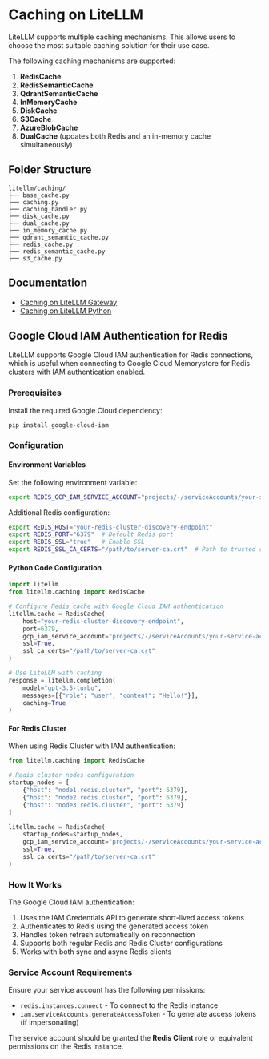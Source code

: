 # Caching on LiteLLM

LiteLLM supports multiple caching mechanisms. This allows users to choose the most suitable caching solution for their use case.

The following caching mechanisms are supported:

1. **RedisCache**
2. **RedisSemanticCache**
3. **QdrantSemanticCache**
4. **InMemoryCache**
5. **DiskCache**
6. **S3Cache**
7. **AzureBlobCache**
8. **DualCache** (updates both Redis and an in-memory cache simultaneously)

## Folder Structure

```
litellm/caching/
├── base_cache.py
├── caching.py
├── caching_handler.py
├── disk_cache.py
├── dual_cache.py
├── in_memory_cache.py
├── qdrant_semantic_cache.py
├── redis_cache.py
├── redis_semantic_cache.py
├── s3_cache.py
```

## Documentation
- [Caching on LiteLLM Gateway](https://docs.litellm.ai/docs/proxy/caching)
- [Caching on LiteLLM Python](https://docs.litellm.ai/docs/caching/all_caches)

## Google Cloud IAM Authentication for Redis

LiteLLM supports Google Cloud IAM authentication for Redis connections, which is useful when connecting to Google Cloud Memorystore for Redis clusters with IAM authentication enabled.

### Prerequisites

Install the required Google Cloud dependency:

```bash
pip install google-cloud-iam
```

### Configuration

#### Environment Variables

Set the following environment variable:

```bash
export REDIS_GCP_IAM_SERVICE_ACCOUNT="projects/-/serviceAccounts/your-service-account@project.iam.gserviceaccount.com"
```

Additional Redis configuration:

```bash
export REDIS_HOST="your-redis-cluster-discovery-endpoint"
export REDIS_PORT="6379"  # Default Redis port
export REDIS_SSL="true"   # Enable SSL
export REDIS_SSL_CA_CERTS="/path/to/server-ca.crt"  # Path to trusted server CA file
```

#### Python Code Configuration

```python
import litellm
from litellm.caching import RedisCache

# Configure Redis cache with Google Cloud IAM authentication
litellm.cache = RedisCache(
    host="your-redis-cluster-discovery-endpoint",
    port=6379,
    gcp_iam_service_account="projects/-/serviceAccounts/your-service-account@project.iam.gserviceaccount.com",
    ssl=True,
    ssl_ca_certs="/path/to/server-ca.crt"
)

# Use LiteLLM with caching
response = litellm.completion(
    model="gpt-3.5-turbo",
    messages=[{"role": "user", "content": "Hello!"}],
    caching=True
)
```

#### For Redis Cluster

When using Redis Cluster with IAM authentication:

```python
from litellm.caching import RedisCache

# Redis cluster nodes configuration
startup_nodes = [
    {"host": "node1.redis.cluster", "port": 6379},
    {"host": "node2.redis.cluster", "port": 6379},
    {"host": "node3.redis.cluster", "port": 6379}
]

litellm.cache = RedisCache(
    startup_nodes=startup_nodes,
    gcp_iam_service_account="projects/-/serviceAccounts/your-service-account@project.iam.gserviceaccount.com",
    ssl=True,
    ssl_ca_certs="/path/to/server-ca.crt"
)
```

### How It Works

The Google Cloud IAM authentication:

1. Uses the IAM Credentials API to generate short-lived access tokens
2. Authenticates to Redis using the generated access token
3. Handles token refresh automatically on reconnection
4. Supports both regular Redis and Redis Cluster configurations
5. Works with both sync and async Redis clients

### Service Account Requirements

Ensure your service account has the following permissions:

- `redis.instances.connect` - To connect to the Redis instance
- `iam.serviceAccounts.generateAccessToken` - To generate access tokens (if impersonating)

The service account should be granted the **Redis Client** role or equivalent permissions on the Redis instance.







